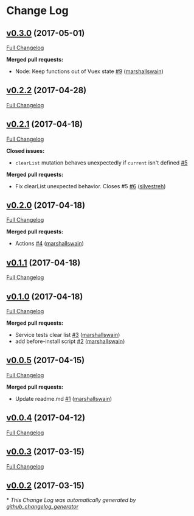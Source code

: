 # Change Log

## [v0.3.0](https://github.com/feathersjs/feathers-vuex/tree/v0.3.0) (2017-05-01)
[Full Changelog](https://github.com/feathersjs/feathers-vuex/compare/v0.2.2...v0.3.0)

**Merged pull requests:**

- Node: Keep functions out of Vuex state [\#9](https://github.com/feathersjs/feathers-vuex/pull/9) ([marshallswain](https://github.com/marshallswain))

## [v0.2.2](https://github.com/feathersjs/feathers-vuex/tree/v0.2.2) (2017-04-28)
[Full Changelog](https://github.com/feathersjs/feathers-vuex/compare/v0.2.1...v0.2.2)

## [v0.2.1](https://github.com/feathersjs/feathers-vuex/tree/v0.2.1) (2017-04-18)
[Full Changelog](https://github.com/feathersjs/feathers-vuex/compare/v0.2.0...v0.2.1)

**Closed issues:**

- `clearList` mutation behaves unexpectedly if `current` isn't defined [\#5](https://github.com/feathersjs/feathers-vuex/issues/5)

**Merged pull requests:**

- Fix clearList unexpected behavior. Closes \#5 [\#6](https://github.com/feathersjs/feathers-vuex/pull/6) ([silvestreh](https://github.com/silvestreh))

## [v0.2.0](https://github.com/feathersjs/feathers-vuex/tree/v0.2.0) (2017-04-18)
[Full Changelog](https://github.com/feathersjs/feathers-vuex/compare/v0.1.1...v0.2.0)

**Merged pull requests:**

- Actions [\#4](https://github.com/feathersjs/feathers-vuex/pull/4) ([marshallswain](https://github.com/marshallswain))

## [v0.1.1](https://github.com/feathersjs/feathers-vuex/tree/v0.1.1) (2017-04-18)
[Full Changelog](https://github.com/feathersjs/feathers-vuex/compare/v0.1.0...v0.1.1)

## [v0.1.0](https://github.com/feathersjs/feathers-vuex/tree/v0.1.0) (2017-04-18)
[Full Changelog](https://github.com/feathersjs/feathers-vuex/compare/v0.0.5...v0.1.0)

**Merged pull requests:**

- Service tests clear list [\#3](https://github.com/feathersjs/feathers-vuex/pull/3) ([marshallswain](https://github.com/marshallswain))
- add before-install script [\#2](https://github.com/feathersjs/feathers-vuex/pull/2) ([marshallswain](https://github.com/marshallswain))

## [v0.0.5](https://github.com/feathersjs/feathers-vuex/tree/v0.0.5) (2017-04-15)
[Full Changelog](https://github.com/feathersjs/feathers-vuex/compare/v0.0.4...v0.0.5)

**Merged pull requests:**

- Update readme.md [\#1](https://github.com/feathersjs/feathers-vuex/pull/1) ([marshallswain](https://github.com/marshallswain))

## [v0.0.4](https://github.com/feathersjs/feathers-vuex/tree/v0.0.4) (2017-04-12)
[Full Changelog](https://github.com/feathersjs/feathers-vuex/compare/v0.0.3...v0.0.4)

## [v0.0.3](https://github.com/feathersjs/feathers-vuex/tree/v0.0.3) (2017-03-15)
[Full Changelog](https://github.com/feathersjs/feathers-vuex/compare/v0.0.2...v0.0.3)

## [v0.0.2](https://github.com/feathersjs/feathers-vuex/tree/v0.0.2) (2017-03-15)


\* *This Change Log was automatically generated by [github_changelog_generator](https://github.com/skywinder/Github-Changelog-Generator)*